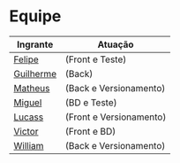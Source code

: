 # Equipe


Ingrante   | Atuação
--------- | ------
[Felipe](https://github.com/felipedantasc) | (Front e Teste)
[Guilherme](https://github.com/mendesRamSolution)| (Back)
[Matheus](https://github.com/monteiro8) | (Back e Versionamento) 
[Miguel](https://medium.com/as-m%C3%A1quinas-que-pensam/como-usar-o-wks-no-bluemix-8b415a1cf81d) | (BD e Teste)
[Lucass](https://github.com/luscaaaa)  |(Front e Versionamento)
[Victor](https://github.com/xpvictor) | (Front e BD)
[William](https://github.com/WilliamYizima) | (Back e Versionamento)
